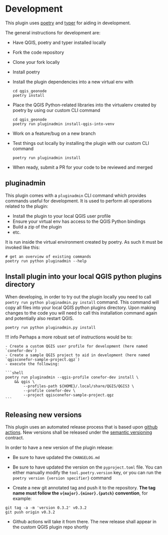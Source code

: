 # Development

This plugin uses [poetry] and [typer] for aiding in development.

The general instructions for development are:

- Have QGIS, poetry and typer installed locally
- Fork the code repository
- Clone your fork locally
- Install poetry
- Install the plugin dependencies into a new virtual env with

    ```
    cd qgis_geonode
    poetry install
    ```

- Place the QGIS Python-related libraries into the virtualenv created by poetry by using our custom CLI command 

    ```
    cd qgis_geonode
    poetry run pluginadmin install-qgis-into-venv
    ```

- Work on a feature/bug on a new branch

- Test things out locally by installing the plugin with our custom CLI command

    ```
    poetry run pluginadmin install
    ```

- When ready, submit a PR for your code to be reviewed and merged


## pluginadmin

This plugin comes with a `pluginadmin` CLI command which provides commands useful for development.
It is used to perform all operations related to the plugin:

- Install the plugin to your local QGIS user profile
- Ensure your virtual env has access to the QGIS Python bindings
- Build a zip of the plugin
- etc.

It is run inside the virtual environment created by poetry. As such it must be invoked like this:

```
# get an overview of existing commands
poetry run python pluginadmin --help
```


## Install plugin into your local QGIS python plugins directory

When developing, in order to try out the plugin locally you need to
call `poetry run python pluginadmin.py install` command. This command will copy all files into your
local QGIS python plugins directory. Upon making changes to the code you
will need to call this installation command again and potentially also restart QGIS.

```
poetry run python pluginadmin.py install
```

!!! info
    Perhaps a more robust set of instructions would be to:
    
    - Create a custom QGIS user profile for development (here named `conefor-dev`)
    - Create a sample QGIS project to aid in development (here named `qgisconefor-sample-project.qgz`)
    - execute the following:
    
    ```shell
    poetry run pluginadmin --qgis-profile conefor-dev install \
        && qgis \
            --profiles-path ${HOME}/.local/share/QGIS/QGIS3 \
            --profile conefor-dev \
            --project qgisconefor-sample-project.qgz
    ```


## Releasing new versions

This plugin uses an automated release process that is based upon
[github actions](https://docs.github.com/en/actions/quickstart).
New versions shall be released under the [semantic versioning](https://semver.org/)
contract.

In order to have a new version of the plugin release:

- Be sure to have updated the `CHANGELOG.md`

- Be sure to have updated the version on the `pyproject.toml` file. You can either
  manually modify the `tool.poetry.version` key, or you can run the
  `poetry version {version specifier}` command

- Create a new git annotated tag and push it to the repository. **The tag name must
  follow the `v{major}.{minor}.{patch}` convention**, for example:

```
git tag -a -m 'version 0.3.2' v0.3.2
git push origin v0.3.2
```

- Github actions will take it from there. The new release shall appear in the custom
  QGIS plugin repo shortly


[poetry]: https://python-poetry.org/
[typer]: https://typer.tiangolo.com/
